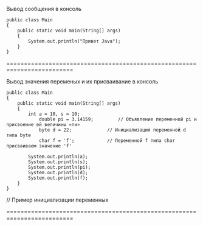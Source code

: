 Вывод сообщения в консоль
```
public class Main
{
	public static void main(String[] args)
	{
		System.out.println("Привет Java");   
	}
}
```

=========================================================================

Вывод значения переменых и их присваивание в консоль

```
public class Main
{
	public static void main(String[] args)
	{
		int a = 10, s = 10;   
	        double pi = 3.14159;	     // Объявление переменной pi и присвоение ей величины «пи»
       		byte d = 22;		     // Инициализация переменной d типа byte
        	char f = 'f';		     // Переменной f типа char присваиваем значение 'f'

	    System.out.println(a);
	    System.out.println(s);
	    System.out.println(pi);
	    System.out.println(d);
	    System.out.println(f);
	}
}
```
// Пример инициализации переменных
         
=========================================================================
